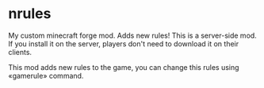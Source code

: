 # nrules
My custom minecraft forge mod. Adds new rules!
This is a server-side mod. If you install it on the server, players don't need to download it on their clients.

This mod adds new rules to the game, you can change this rules using «gamerule» command.
